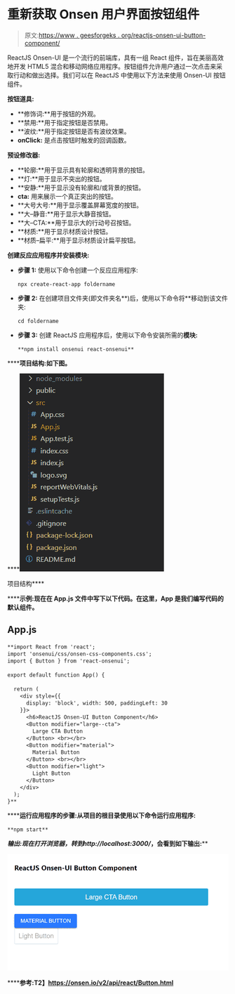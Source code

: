 # 重新获取 Onsen 用户界面按钮组件

> 原文:[https://www . geesforgeks . org/reactjs-onsen-ui-button-component/](https://www.geeksforgeeks.org/reactjs-onsen-ui-button-component/)

ReactJS Onsen-UI 是一个流行的前端库，具有一组 React 组件，旨在美丽高效地开发 HTML5 混合和移动网络应用程序。按钮组件允许用户通过一次点击来采取行动和做出选择。我们可以在 ReactJS 中使用以下方法来使用 Onsen-UI 按钮组件。

**按钮道具:**

*   **修饰词:**用于按钮的外观。
*   **禁用:**用于指定按钮是否禁用。
*   **波纹:**用于指定按钮是否有波纹效果。
*   **onClick:** 是点击按钮时触发的回调函数。

**预设修改器:**

*   **轮廓:**用于显示具有轮廓和透明背景的按钮。
*   **灯:**用于显示不突出的按钮。
*   **安静:**用于显示没有轮廓和/或背景的按钮。
*   **cta:** 用来展示一个真正突出的按钮。
*   **大号大号:**用于显示覆盖屏幕宽度的按钮。
*   **大–静音:**用于显示大静音按钮。
*   **大–CTA:**用于显示大的行动号召按钮。
*   **材质:**用于显示材质设计按钮。
*   **材质–扁平:**用于显示材质设计扁平按钮。

**创建反应应用程序并安装模块:**

*   **步骤 1:** 使用以下命令创建一个反应应用程序:

    ```
    npx create-react-app foldername
    ```

*   **步骤 2:** 在创建项目文件夹(即文件夹名**)后，使用以下命令将**移动到该文件夹:

    ```
    cd foldername
    ```

*   **步骤 3:** 创建 ReactJS 应用程序后，使用以下命令安装所需的****模块:****

    ```
    **npm install onsenui react-onsenui** 
    ```

******项目结构:**如下图。****

****![](img/f04ae0d8b722a9fff0bd9bd138b29c23.png)

项目结构**** 

******示例:**现在在 **App.js** 文件中写下以下代码。在这里，App 是我们编写代码的默认组件。****

## ****App.js****

```
**import React from 'react';
import 'onsenui/css/onsen-css-components.css';
import { Button } from 'react-onsenui';

export default function App() {

  return (
    <div style={{
      display: 'block', width: 500, paddingLeft: 30
    }}>
      <h6>ReactJS Onsen-UI Button Component</h6>
      <Button modifier="large--cta">
        Large CTA Button
      </Button> <br></br>
      <Button modifier="material">
        Material Button
      </Button> <br></br>
      <Button modifier="light">
        Light Button
      </Button>
    </div>
  );
}**
```

******运行应用程序的步骤:**从项目的根目录使用以下命令运行应用程序:****

```
**npm start**
```

******输出:**现在打开浏览器，转到***http://localhost:3000/***，会看到如下输出:****

****![](img/e582b454229a0f18929b26d2c4d349bd.png)****

******参考:**T2】https://onsen.io/v2/api/react/Button.html****